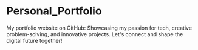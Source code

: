 # Personal_Portfolio
My portfolio website on GitHub: Showcasing my passion for tech, creative problem-solving, and innovative projects. Let's connect and shape the digital future together!
